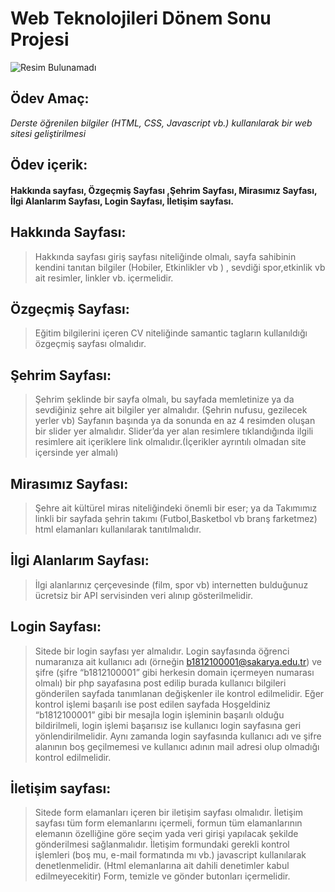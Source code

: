 # Web Teknolojileri Dönem Sonu Projesi 
![Resim Bulunamadı](https://i0.wp.com/www.silocreativo.com/en/wp-content/uploads/2016/10/framework-better-use.png?fit=666%2C370&quality=100&strip=all&ssl=1)

## Ödev Amaç:
*Derste öğrenilen bilgiler (HTML, CSS, Javascript vb.) kullanılarak bir web sitesi geliştirilmesi*

## Ödev içerik: 
#### Hakkında sayfası, Özgeçmiş Sayfası ,Şehrim Sayfası, Mirasımız Sayfası, İlgi Alanlarım Sayfası, Login Sayfası, İletişim sayfası.

## Hakkında Sayfası:
> Hakkında sayfası giriş sayfası niteliğinde olmalı, sayfa sahibinin kendini tanıtan bilgiler (Hobiler, Etkinlikler vb ) , sevdiği spor,etkinlik vb ait resimler, linkler vb. içermelidir.



## Özgeçmiş Sayfası:
>Eğitim bilgilerini içeren CV niteliğinde samantic tagların kullanıldığı özgeçmiş sayfası olmalıdır.


## Şehrim Sayfası:
>Şehrim şeklinde bir sayfa olmalı, bu sayfada memletinize ya da sevdiğiniz şehre ait bilgiler yer almalıdır. (Şehrin nufusu, gezilecek yerler vb) Sayfanın başında ya da sonunda en az 4 resimden oluşan bir slider yer almalıdır. Slider’da yer alan resimlere tıklandığında ilgili resimlere ait içeriklere link olmalıdır.(İçerikler ayrıntılı olmadan site içersinde yer almalı)

## Mirasımız Sayfası:
>Şehre ait kültürel miras niteliğindeki önemli bir eser; ya da Takımımız linkli bir sayfada şehrin takımı (Futbol,Basketbol vb branş farketmez) html elamanları kullanılarak tanıtılmalıdır.



## İlgi Alanlarım Sayfası:
>İlgi alanlarınız çerçevesinde (film, spor vb) internetten bulduğunuz ücretsiz bir API servisinden veri alınıp gösterilmelidir.


## Login Sayfası:
>Sitede bir login sayfası yer almalıdır. Login sayfasında öğrenci numaranıza ait kullanıcı adı (örneğin b1812100001@sakarya.edu.tr) ve şifre (şifre “b1812100001” gibi herkesin domain içermeyen numarası olmalı) bir php sayafasına post edilip burada kullanıcı bilgileri gönderilen sayfada tanımlanan değişkenler ile kontrol edilmelidir. Eğer kontrol işlemi başarılı ise post edilen sayfada Hoşgeldiniz “b1812100001” gibi bir mesajla login işleminin başarılı olduğu bildirilmeli, login işlemi başarısız ise kullanıcı login sayfasına geri yönlendirilmelidir. Aynı zamanda login sayfasında kullanıcı adı ve şifre alanının boş geçilmemesi ve kullanıcı adının mail adresi olup olmadığı kontrol edilmelidir.

## İletişim sayfası:
>Sitede form elamanları içeren bir iletişim sayfası olmalıdır.
İletişim sayfası tüm form elemanlarını içermeli, formun tüm elamanlarının elemanın özelliğine göre seçim yada veri girişi yapılacak şekilde gönderilmesi sağlanmalıdır.
İletişim formundaki gerekli kontrol işlemleri (boş mu, e-mail formatında mı vb.) javascript kullanılarak denetlenmelidir. (Html elemanlarına ait dahili denetimler kabul edilmeyecekitir)
Form, temizle ve gönder butonları içermelidir.

